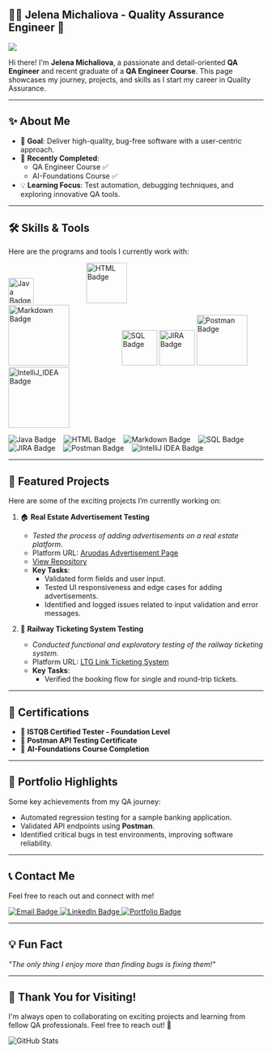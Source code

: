 ## 👩‍💻 Jelena Michaliova - Quality Assurance Engineer  🚀

![](https://komarev.com/ghpvc/?username=JelenaMic&color=blueviolet&style=plastic)

Hi there! I'm **Jelena Michaliova**, a passionate and detail-oriented **QA Engineer** and recent graduate of a **QA Engineer Course**.
This page showcases my journey, projects, and skills as I start my career in Quality Assurance.

---

## ✨ About Me
- 🎯 **Goal**: Deliver high-quality, bug-free software with a user-centric approach.  
- 🧠 **Recently Completed**:  
  - QA Engineer Course ✅  
  - AI-Foundations Course ✅  
- 💡 **Learning Focus**: Test automation, debugging techniques, and exploring innovative QA tools.

---

## 🛠️ Skills & Tools
Here are the programs and tools I currently work with:

<div>
  <img src="https://img.shields.io/badge/Java-ED8B00?style=plastic&logo=java&logoColor=white" alt="Java Badge" style="width: 50px; height: auto; margin-right: 100px;"/>
  <img src="https://img.shields.io/badge/HTML-E34F26?style=plastic&logo=html5&logoColor=white" alt="HTML Badge" style="width: 80px; height: auto; margin-right: 100px;"/>
  <img src="https://img.shields.io/badge/Markdown-000000?style=plastic&logo=markdown&logoColor=white" alt="Markdown Badge" style="width: 120px; height: auto; margin-right: 100px;"/>
  <img src="https://img.shields.io/badge/SQL-336791?style=plastic&logo=postgresql&logoColor=white" alt="SQL Badge" style="width: 70px; height: auto;"/>
  <img src="https://img.shields.io/badge/JIRA-0052CC?style=plastic&logo=jira&logoColor=white" alt="JIRA Badge" style="width: 70px; height: auto;"/>
  <img src="https://img.shields.io/badge/Postman-FF6C37?style=plastic&logo=postman&logoColor=white" alt="Postman Badge" style="width: 100px; height: auto;"/>
  <img src="https://img.shields.io/badge/IntelliJ_IDEA-000000?style=plastic&logo=intellijidea&logoColor=white" alt="IntelliJ_IDEA Badge" style="width: 120px; height: auto;"/>
</div>

![Java Badge](https://img.shields.io/badge/Java-ED8B00?style=plastic&logo=java&logoColor=white)&nbsp;&nbsp;&nbsp;
![HTML Badge](https://img.shields.io/badge/HTML-E34F26?style=plastic&logo=html5&logoColor=white)&nbsp;&nbsp;&nbsp;
![Markdown Badge](https://img.shields.io/badge/Markdown-000000?style=plastic&logo=markdown&logoColor=white)&nbsp;&nbsp;&nbsp;
![SQL Badge](https://img.shields.io/badge/SQL-336791?style=plastic&logo=postgresql&logoColor=white)&nbsp;&nbsp;&nbsp;
![JIRA Badge](https://img.shields.io/badge/JIRA-0052CC?style=plastic&logo=jira&logoColor=white)&nbsp;&nbsp;&nbsp;
![Postman Badge](https://img.shields.io/badge/Postman-FF6C37?style=plastic&logo=postman&logoColor=white)&nbsp;&nbsp;&nbsp;
![IntelliJ IDEA Badge](https://img.shields.io/badge/IntelliJ_IDEA-000000?style=plastic&logo=intellijidea&logoColor=white)&nbsp;&nbsp;&nbsp;

---

## 📂 Featured Projects  
Here are some of the exciting projects I’m currently working on:  

1. 🏠 **Real Estate Advertisement Testing**  
   - _Tested the process of adding advertisements on a real estate platform._  
   - Platform URL: [Aruodas Advertisement Page](https://www.aruodas.lt/)
   - [View Repository](https://github.com/JelenaMic/SearchRETest)
   - **Key Tasks**:  
     - Validated form fields and user input.  
     - Tested UI responsiveness and edge cases for adding advertisements.  
     - Identified and logged issues related to input validation and error messages.

2. 🚄 **Railway Ticketing System Testing**  
   - _Conducted functional and exploratory testing of the railway ticketing system._  
   - Platform URL: [LTG Link Ticketing System](https://bilietas.ltglink.lt)  
   - **Key Tasks**:  
     - Verified the booking flow for single and round-trip tickets.
---

## 🌟 Certifications
- 📜 **ISTQB Certified Tester - Foundation Level**  
- 📜 **Postman API Testing Certificate**  
- 📜 **AI-Foundations Course Completion**

---

## 🎯 Portfolio Highlights
Some key achievements from my QA journey:
- Automated regression testing for a sample banking application.  
- Validated API endpoints using **Postman**.  
- Identified critical bugs in test environments, improving software reliability.

---

## 📞 Contact Me
Feel free to reach out and connect with me!  

<div>
  <a href="mailto:jellena.michaliova@gmail.com" target="_blank">
    <img src="https://img.shields.io/badge/Email-jellena.michaliova@gmail.com-blueviolet?style=plastic" alt="Email Badge"/>
  </a>
  <a href="https://www.linkedin.com/in/jelena-michaliova-3a0449282/" target="_blank">
    <img src="https://img.shields.io/badge/LinkedIn-Jelena%20Michaliova-0072b1?style=plastic&logo=linkedin&logoColor=white" alt="LinkedIn Badge"/>
  </a>
   <a href="https://jelenamic.github.io" target="_blank">
    <img src="https://img.shields.io/badge/My%20Portfolio-Explore-brightgreen?style=plastic" alt="Portfolio Badge"/>
  </a>
</div>

---

## 💡 Fun Fact
_"The only thing I enjoy more than finding bugs is fixing them!"_

---

## 🖤 Thank You for Visiting!
I'm always open to collaborating on exciting projects and learning from fellow QA professionals. Feel free to reach out! 🎉


<img src="https://github-readme-stats.vercel.app/api?username=JelenaMic&show_icons=true&theme=radical" alt="GitHub Stats"/>
